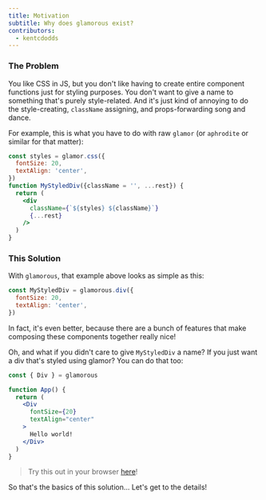 ```yaml
---
title: Motivation
subtitle: Why does glamorous exist?
contributors:
  - kentcdodds
---
```


### The Problem

You like CSS in JS, but you don't like having to create entire component functions just for styling purposes. You don't want to give a name to something that's purely style-related. And it's just kind of annoying to do the style-creating, `className` assigning, and props-forwarding song and dance.

For example, this is what you have to do with raw `glamor` (or `aphrodite` or similar for that matter):

```jsx
const styles = glamor.css({
  fontSize: 20,
  textAlign: 'center',
})
function MyStyledDiv({className = '', ...rest}) {
  return (
    <div
      className={`${styles} ${className}`}
      {...rest}
    />
  )
}
```

### This Solution

With `glamorous`, that example above looks as simple as this:

```js
const MyStyledDiv = glamorous.div({
  fontSize: 20,
  textAlign: 'center',
})
```

In fact, it's even better, because there are a bunch of features that make composing these components together really nice!

Oh, and what if you didn't care to give `MyStyledDiv` a name? If you just want a div that's styled using glamor? You can do that too:

```jsx
const { Div } = glamorous

function App() {
  return (
    <Div
      fontSize={20}
      textAlign="center"
    >
      Hello world!
    </Div>
  )
}
```

> Try this out in your browser [here](https://codesandbox.io/s/mDLZ1oKn)!

So that's the basics of this solution... Let's get to the details!
